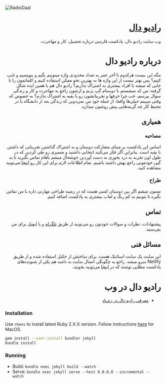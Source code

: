 ![RadioDaal](https://raw.githubusercontent.com/behnum/radioDaal/master/public/img/radiodaal-en-logo.png)

<div dir="rtl">

# [رادیو دال](https://radiodaal.ir)
وب سایت رادیو دال، پادکست فارسی درباره تحصیل، کار و مهاجرت.

# درباره رادیو دال
مگه این نیست هرکدوم تا آخر عمر یه تعداد محدودی واژه میتونیم بگیم و بنویسیم و تایپ کنیم؟ پس بهتر نیست از این واژه ها به بهترین نحو ممکن استفاده کنیم و کلماتمون را تا جایی که میشه با افراد بیشتری به اشتراک بذاریم؟
رادیو دال هم با همین ایده شکل گرفته: من که میشستم با دوستام گپ بزنم و ازشون راجع به مهاجرت و کار و زندگی سوال بپرسم، خب چرا حرفها و تجربیاتشون رو با بقیه به اشتراک نذارم؟
به خصوص که وقتی میبینم خیلی‌ها واقعا، از جمله خود من نمی‌دونن که زندگی بعد از دانشگاه یا در محیط کار چه گزینه‌هایی پیش روشون میذاره.

## همیاری

### مصاحبه
اساس این پادکست بر مبنای مشارکت دوستان و به اشتراک گذاشتن تجربیاتی که داشتن با بقیه است. بنابراین اگر فکر می‌کنید انتخابی داشتید و مسیری رو طی کردین که در طول اون تجربه به درد بخوری به دست ‌آوردین خوشحال میشم باهام تماس بگیرید تا یه گپی خودمونی راجع بهش داشته باشیم. تمام اطلاعات لازم برای این کار رو [اینجا](https://radiodaal.ir/participate) می‌تونید مشاهده کنید.

### طراح
ممنون میشم اگر بین دوستان کسی هست که در زمینه طراحی مهارتی داره با من تماس بگیره تا بتونیم یه کم رنگ و لعاب بیشتری به پادکست اضافه کنیم.

## تماس
پیشنهادات، نظرات و سوالات خودتون رو می‌تونید از طریق [تلگرام](https://t.me/radioDaalBot) و یا [ایمیل](radioDaalPodcast@gmail.com) برای من بفرستید.

## مسائل فنی
این سایت یک سایت استاتیک هست. برای ساختش از جکیل استفاده شده و از طریق Netlify سرو میشه. راجع به چگونگی اتصال سایت به دامنه هم یکی از شنونده‌های پادکست مطلبی نوشته که در [اینجا](https://virgool.io/@dany_kh/githubpagesdominir-zqjgtpk5pjij) می‌تونید بخونید.

# رادیو دال در وب
- [معرفی رادیو دال در زی‌پاد](https://zpod.app/blog/362/%d8%b1%d8%a7%d8%af%db%8c%d9%88-%d8%af%d8%a7%d9%84-2/)

</div>

### Installation
Use `rbenv` to install latest Ruby 2.X.X version.
Follow instructions [here](https://jekyllrb.com/docs/installation/macos/) for MacOS.
```sh
gem install --user-install bundler jekyll
bundle install
```

### Running
- Build: `bundle exec jekyll build --watch`
- Serve: `bundle exec jekyll serve --host 0.0.0.0 --incremental --watch`
